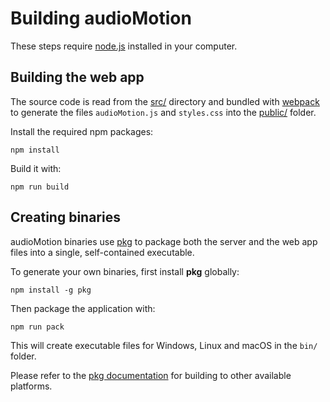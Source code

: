 # Building audioMotion

These steps require [node.js](https://nodejs.org) installed in your computer.


## Building the web app

The source code is read from the [src/](../src) directory and bundled with [webpack](https://webpack.js.org/) to generate the files `audioMotion.js` and `styles.css`
into the [public/](../public) folder.

Install the required npm packages:

```
npm install
```

Build it with:

```
npm run build
```


## Creating binaries

audioMotion binaries use [pkg](https://www.npmjs.com/package/pkg) to package both the server and the web app files into a single, self-contained executable.

To generate your own binaries, first install **pkg** globally:

```
npm install -g pkg
```

Then package the application with:

```
npm run pack
```

This will create executable files for Windows, Linux and macOS in the `bin/` folder.

Please refer to the [pkg documentation](https://github.com/vercel/pkg#readme) for building to other available platforms.
